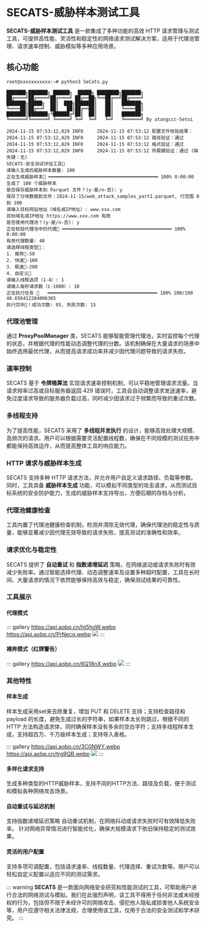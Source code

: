 # SECATS-威胁样本测试工具

**SECATS-威胁样本测试工具** 是一款集成了多种功能的高效 HTTP 请求管理与测试工具，可提供高性能、灵活性和稳定性的网络请求测试解决方案，适用于代理池管理、请求速率控制、威胁模拟等多种应用场景。

## 核心功能
```auto
root@xxxxxxxxxxx:~# python3 SeCats.py

███████╗███████╗ ██████╗  █████╗ ████████╗███████╗
██╔════╝██╔════╝██╔════╝ ██╔══██╗╚══██╔══╝██╔════╝
███████╗█████╗  ██║  ███╗███████║   ██║   ███████╗ 
╚════██║██╔══╝  ██║   ██║██╔══██║   ██║   ╚════██║
███████║███████╗╚██████╔╝██║  ██║   ██║   ███████╗
╚══════╝╚══════╝ ╚═════╝ ╚═╝  ╚═╝   ╚═╝   ╚══════╝ By atangccc-Setoi

2024-11-15 07:53:12,829 INFO     2024-11-15 07:53:12 配置文件校验结果：
2024-11-15 07:53:12,829 INFO     2024-11-15 07:53:12 路径验证：通过
2024-11-15 07:53:12,829 INFO     2024-11-15 07:53:12 格式验证：通过
2024-11-15 07:53:12,829 INFO     2024-11-15 07:53:12 所需键验证：通过 (缺失键：无)
SECATS-安全测试评估工具🚀
请输入生成的威胁样本数量: 100
正在生成威胁样本🚀 ━━━━━━━━━━━━━━━━━━━━━━━━━━━━━━━━━━━━━━━━ 100% 0:00:00
生成了 100 个威胁样本
是否保存威胁样本到 Parquet 文件？(y-是/n-否): y
保存了分块数据到文件：2024-11-15/web_attack_samples_part1.parquet, 行范围 0 到 100
请输入目标网站地址（域名或IP地址）: www.xxx.com
目标域名或IP地址 https://www.xxx.com 有效
是否使用代理池？(y-是/n-否): y
正在校验代理池中的代理🚀 ━━━━━━━━━━━━━━━━━━━━━━━━━━━━━━━━━━━━━━━━ 100% 0:00:00
有效代理数量: 40
请选择线程类型🚀：
1. 推荐🚀-50
2. 快速🚀-100
3. 极速🚀-200
4. 自定义🚀
请输入线程选项（1-4）: 1
请输入每秒请求数（1-1000）: 10
正在执行任务 🚀   ━━━━━━━━━━━━━━━━━━━━━━━━━━━━━━━━━━━━━━━━ 100% 100/100 48.656412284006365
执行完毕🚀！成功次数: 85, 失败次数: 15
```
### 代理池管理
通过 **ProxyPoolManager** 类，SECATS 能够智能管理代理池，实时监控每个代理的状态，并根据代理的性能动态调整代理的分数。该机制确保在大量请求的场景中始终选用最优代理，从而提高请求成功率并减少因代理问题导致的请求失败。

### 速率控制
SECATS 基于 **令牌桶算法** 实现请求速率控制机制，可以平稳地管理请求流量。当请求频率过高或目标服务器返回 429 错误时，工具会自动调整请求发送速率，避免过度请求导致的服务器负载过高，同时减少因请求过于频繁而导致的重试次数。

### 多线程支持
为了提高性能，SECATS 采用了 **多线程并发执行** 的设计，能够高效处理大规模、高频次的请求。用户可以根据需要灵活配置线程数，确保在不同规模的测试任务中都能保持高效运作，从而提高整体工具的响应能力。

### HTTP 请求与威胁样本生成
SECATS 支持多种 HTTP 请求方法，并允许用户自定义请求路径、负载等参数。同时，工具具备 **威胁样本生成** 功能，可以模拟不同类型的攻击请求，从而测试目标系统的安全防护能力，生成的威胁样本支持导出，方便后期的存档与分析。

### 代理池健康检查
工具内置了代理池健康检查机制，检测并清除无效代理，确保代理池的稳定性与质量，能够显著减少因代理无效导致的请求失败，提高测试的准确性和效率。

### 请求优化与稳定性
SECATS 提供了 **自动重试** 和 **指数递增延迟** 策略，在网络波动或请求失败时有效减少失败率。通过智能选择代理、动态调整速率及设置多种超时配置，工具在长时间、大量请求的情况下依然能够保持高效与稳定，确保测试结果的可靠性。

### 工具展示
#### 代理模式
::: gallery
https://api.aobp.cn/ht5hoW.webp
https://api.aobp.cn/PrNecq.webp
![](https://api.aobp.cn/C9x2OR.webp)
:::
#### 裸奔模式（红牌警告）
::: gallery
https://api.aobp.cn/6Q18nX.webp
![](https://api.aobp.cn/5joIAj.webp)
:::
### 其他特性
#### 样本生成
样本生成采用set来去除重复，增加 PUT 和 DELETE 支持；支持检查路径和 payload 的长度，避免生成过长的字符串，如果样本太长则跳过，根据不同的 HTTP 方法构造请求体，同时确保样本没有多余的空白字符；支持多线程样本生成，支持超百万、千万级样本生成；支持导入表格。

::: gallery
https://api.aobp.cn/3C0NWY.webp
https://api.aobp.cn/trg9QB.webp
![](https://api.aobp.cn/etdVe0.webp)
:::

#### 多样化请求支持
生成多种类型的HTTP威胁样本，支持不同的HTTP方法、路径及负载，便于测试和模拟各种网络攻击场景。
#### 自动重试与延迟机制
支持指数递增延迟策略 自动重试机制，在网络抖动或请求失败时可有效降低失败率。
针对网络异常情况进行智能优化，确保大规模请求下依旧保持稳定的测试效果。
#### 灵活的用户配置
支持多项可调配置，包括请求速率、线程数量、代理选择、重试次数等。用户可以轻松自定义配置以适应不同的测试需求。

::: warning
**SECATS** 是一款面向网络安全研究和性能测试的工具，可帮助用户进行合法的网络测试与模拟。我们在此强烈声明，该工具不得用于任何非法或未经授权的行为，包括但不限于未经许可的网络攻击、侵犯他人隐私或损害他人系统安全等，用户应遵守相关法律法规，合理使用该工具，仅用于合法的安全测试和学术研究。
:::
